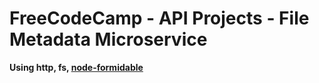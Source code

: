 # FreeCodeCamp - API Projects - File Metadata Microservice
**Using http, fs, [node-formidable](https://www.npmjs.com/package/formidable)**
